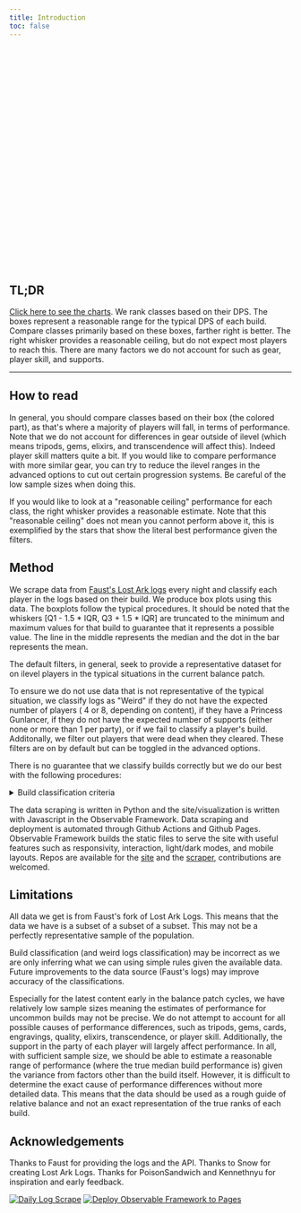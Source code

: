 ```yaml
---
title: Introduction
toc: false
---
```


<style>

.hero {
  display: flex;
  flex-direction: column;
  align-items: center;
  font-family: var(--sans-serif);
  margin: 4rem 0 8rem;
  text-wrap: balance;
  text-align: center;
}

.hero h1 {
  margin: 2rem 0;
  max-width: none;
  font-size: 14vw;
  font-weight: 900;
  line-height: 1;
  background: linear-gradient(30deg, var(--theme-foreground-focus), currentColor);
  -webkit-background-clip: text;
  -webkit-text-fill-color: transparent;
  background-clip: text;
}

.hero h2 {
  margin: 0;
  max-width: 34em;
  font-size: 20px;
  font-style: initial;
  font-weight: 500;
  line-height: 1.5;
  color: var(--theme-foreground-muted);
}

@media (min-width: 640px) {
  .hero h1 {
    font-size: 90px;
  }
}

</style>

<div class="hero">
  <h1>Raided Lost Ark</h1>
</div>

## TL;DR

[Click here to see the charts](https://raided.pro/loa-logs). We rank classes
based on their DPS. The boxes represent a reasonable range for
the typical DPS of each build. Compare classes primarily based on these
boxes, farther right is better. The right whisker provides a reasonable ceiling,
but do not expect most players to reach this. There are many factors we do not
account for such as gear, player skill, and supports.

---

## How to read

In general, you should compare classes based on their box (the colored part), as
that's where a majority of players will fall, in terms of performance. Note that
we do not account for differences in gear outside of ilevel (which means tripods,
gems, elixirs, and transcendence will affect this). Indeed player skill matters
quite a bit. If you would like to compare performance
with more similar gear, you can try to reduce the ilevel ranges in the advanced
options to cut out certain progression systems. Be careful of the low sample
sizes when doing this.

If you would like to look at a "reasonable ceiling" performance for each class,
the right whisker provides a reasonable estimate. Note that this "reasonable ceiling" does not mean
you cannot perform above it, this is exemplified by the stars that show the
literal best performance given the filters.

## Method

We scrape data from [Faust's Lost Ark logs](https://logs.fau.dev/logs) every
night and classify each player in the logs based on their build. We produce
box plots using this data. The boxplots follow the typical procedures. It should
be noted that the whiskers [Q1 - 1.5 * IQR, Q3 + 1.5 * IQR] are truncated to the
minimum and maximum values for that build to guarantee that it represents a
possible value. The line in the middle represents the median and the dot in the
bar represents the mean.

The default filters, in general, seek to provide a representative dataset for on
ilevel players in the typical situations in the current balance patch.

To ensure we do not use data that is not representative of the typical situation,
we classify logs as "Weird" if they do not have the expected number of players (
4 or 8, depending on content), if they have a Princess Gunlancer, if they do not
have the expected number of supports (either none or more than 1 per party), or
if we fail to classify a player's build. Additonally, we filter out players that
were dead when they cleared. These filters are on by default but can be toggled
in the advanced options.

There is no guarantee that we classify builds correctly but we do our best with
the following procedures:

<details>
<summary>Build classification criteria</summary>
Most builds are binary under a class, so if a player doesn't meet the criteria, 
they're the other build. All builds (except for Princess Maker) are named after
their main engraving.

- Berserker: Checking for the Mayhem buff
- Destroyer: Checking for the special Gravity Training weapon attack
- Gunlancer: If they do less than 5% damage, they're Princess Maker; if they have Nightmare or Hallucination set they're Combat Readiness
- Paladin: If they do more than 10% of the team damage, they're Judgment.
- Slayer: Checking for the Predator buff

---

- Arcanist: If they did damage with the card Emperor
- Summoner: If they did damage with the skill Kelsion (Communication Overflow)
- Bard: If they do more than 10% of the team damage, they're True Courage
- Sorceress: Checking for the Igniter buff

---

- Wardancer: Checking for Esoteric Skills
- Scrapper: Checking for the unique Shock Training buff
- Soulfist: Checking for the unique Robust Spirit buff
- Glaivier: Checking for the Pinnacle buff
- Striker: Checking for the skill Call of the Wind God (Esoteric Flurry)
- Breaker: Checking for the special Asura weapon attack.

---

- Deathblade: Checking for the unique Remaining Energy Death Trance doing more than 10% damage
- Shadowhunter: Checking for Demonic Impulse buff
- Reaper: Checking for the Lunar Voice buff
- Souleater: Checking for the Soul Snatch buff (Night's Edge)

---

- Sharpshooter: Checking for the Loyal Companion buff
- Deadeye: Checking for the Enhanced Weapon buff
- Artillerist: Checking for the Barrage: Focus Fire skill doing more than 10% damage
- Machinist: Checking for the Evolutionary Legacy buff
- Gunslinger: Checking for Sharpshooter skill (Peacemaker)

---

- Artist: If they do more than 10% of the team damage, they're Recurrence.
- Aeromancer: Checking for the Sunshower synergy buff on their own Sunshower skill (Wind Fury)
</details>

The data scraping is written in Python and the site/visualization is written
with Javascript in the Observable Framework. Data scraping and deployment is
automated through Github Actions and Github Pages. Observable Framework builds
the static files to serve the site with useful features such as responsivity,
interaction, light/dark modes, and mobile layouts. Repos are available for the
[site](https://github.com/evilandrex/raided-loa) and the
[scraper](https://github.com/evilandrex/raided-loa-scraper), contributions are
welcomed.

## Limitations

All data we get is from Faust's fork of Lost Ark Logs. This means that the data
we have is a subset of a subset of a subset. This may not be a perfectly
representative sample of the population.

Build classification (and weird logs classification) may be incorrect as we are
only inferring what we can using simple rules given the available data. Future
improvements to the data source (Faust's logs) may improve accuracy of the
classifications.

Especially for the latest content early in the balance patch cycles, we have
relatively low sample sizes meaning the estimates of performance for uncommon
builds may not be precise. We do not attempt to account for all possible causes
of performance differences, such as tripods, gems, cards, engravings, quality,
elixirs, transcendence, or player skill. Additionally, the support in the party
of each player will largely affect performance. In all, with sufficient sample
size, we should be able to estimate a reasonable range of performance (where the
true median build performance is) given the
variance from factors other than the build itself. However, it is difficult to
determine the exact cause of performance differences without more detailed data.
This means that the data should be used as a rough guide of relative balance and
not an exact representation of the true ranks of each build.

## Acknowledgements

Thanks to Faust for providing the logs and the API. Thanks to Snow for creating
Lost Ark Logs. Thanks for PoisonSandwich and Kennethnyu for inspiration and early
feedback.

[![Daily Log Scrape](https://github.com/evilandrex/raided-loa-scraper/actions/workflows/scrape_daily.yml/badge.svg)](https://github.com/evilandrex/raided-loa-scraper/actions/workflows/scrape_daily.yml)
[![Deploy Observable Framework to Pages](https://github.com/evilandrex/raided-loa/actions/workflows/deploySite.yml/badge.svg)](https://github.com/evilandrex/raided-loa/actions/workflows/deploySite.yml)
